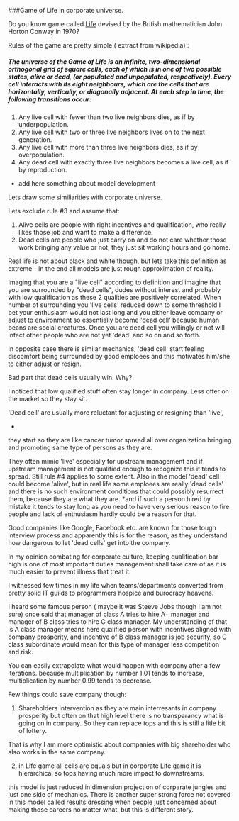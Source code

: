 ###Game of Life in corporate universe.

Do you know game called [Life](https://en.wikipedia.org/wiki/Conway%27s_Game_of_Life) devised by the British mathematician John Horton 
Conway in 1970?

Rules of the game are pretty simple ( extract from wikipedia) : 

##### The universe of the Game of Life is an infinite, two-dimensional orthogonal grid of square cells, each of which is in one of two possible states, alive or dead, (or populated and unpopulated, respectively). Every cell interacts with its eight neighbours, which are the cells that are horizontally, vertically, or diagonally adjacent. At each step in time, the following transitions occur:
1. Any live cell with fewer than two live neighbors dies, as if by underpopulation.
2. Any live cell with two or three live neighbors lives on to the next generation.
3. Any live cell with more than three live neighbors dies, as if by overpopulation.
4. Any dead cell with exactly three live neighbors becomes a live cell, as if by reproduction.

* add here something about model development

Lets draw some similiarities with corporate universe.

Lets exclude rule #3 and assume that:

1. Alive cells are people with right incentives and qualification, who really likes those job and want to make a difference.
2. Dead cells are people who just carry on and do not care whether those work bringing any value or not, they just sit working hours and go home.

Real life is not about black and white though, but lets take this definition as extreme - in the end all models are just rough 
approximation of reality.

Imaging that you are a "live cell" according to definition and imagine that you are surrounded by "dead cells", 
dudes without interest and probably with low qualification as these 2 qualities are positively correlated.
When number of surrounding you 'live cells' reduced down to some threshold I bet your enthusiasm would not last long 
and you either leave company or adjust to environment so essentially become 'dead cell' because human beans are social creatures. 
Once you are dead cell you willingly or not will infect other people who are not yet 'dead' and so on and so forth.

In opposite case there is similar mechanics, 'dead cell' start feeling discomfort being surrounded by 
good emploees and this motivates him/she to either adjust or resign.  
 
Bad part that dead cells usually win. Why?

I noticed that low qualified stuff often stay longer in company.
Less offer on the market so they stay sit.

'Dead cell' are usually more reluctant for adjusting or resigning than 'live',



*
they start so they are like cancer tumor spread all over organization bringing and promoting same 
type of persons as they are.



They often mimic 'live' especially for upstream management and if upstream management is not qualified 
enough to recognize this it tends to spread. 
Still rule #4 applies to some extent.
Also in the model 'dead' cell could become 'alive', but in real life some emploees 
are really 'dead cells' and there is no such environment conditions that could possibly resurrect them, because they are what they are.
*and if such a person hired by mistake it tends to stay long as 
you need to have very serious reason to fire people and lack of enthusiasm hardly could be a reason for that.


Good companies like Google, Facebook etc. are known for those tough interview process
and apparently this is for the reason, as they understand how dangerous to let 'dead cells' get into the company.

In my opinion combating for corporate culture, keeping qualification bar high is one of most important duties management shall take care of
as it is much easier to prevent illness that treat it.
 

I witnessed few times in my life when teams/departments converted from pretty solid IT guilds 
to programmers hospice and burocracy heavens.
  
I heard some famous person ( maybe it was Steeve Jobs though I am not sure) once said 
that manager of class A tries to hire A+ manager and manager of B class tries to hire C class manager.
My understanding of that is A class manager means here qualified person with incentives aligned with company prosperity,
and incentive of B class manager is job security, so C class subordinate would mean for this type of manager less competition and risk.
 
You can easily extrapolate what would happen with company after a few iterations. 
because multiplication by number 1.01 tends to increase, multiplication by number 0.99 tends to decrease.


Few things could save company though:

1. Shareholders intervention as they are main interresants in company prosperity 
but often on that high level there is no transparancy what is going on in company.
So they can replace tops and this is still a litle bit of lottery.

That is why I am more optimistic about companies with big shareholder who also works in the same company.

2. in Life game all cells are equals but in corporate Life game it is hierarchical so tops having much more impact to downstreams.


this model is just reduced in dimension projection of corparate jungles and just one side of mechanics.
There is another super strong force not covered in this model called results dressing when people just concerned about making those 
careers no matter what. but this is different story.